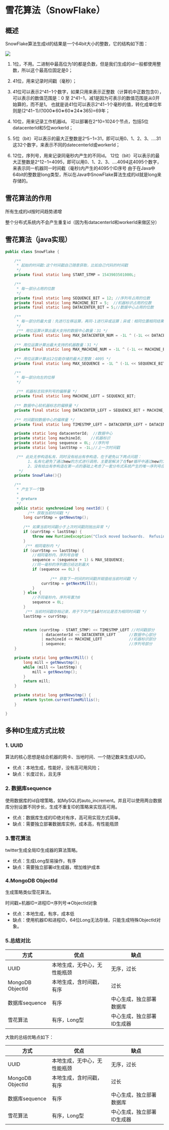 # 雪花算法（SnowFlake）

## 概述

SnowFlake算法生成id的结果是一个64bit大小的整数，它的结构如下图：

![](https://raw.githubusercontent.com/pomole/nemo_pic/master/20200210223053.png)

1) 1位，不用。二进制中最高位为1的都是负数，但是我们生成的id一般都使用整数，所以这个最高位固定是0；

2) 41位，用来记录时间戳（毫秒）；

3) 41位可以表示2^41−1个数字，如果只用来表示正整数（计算机中正数包含0），可以表示的数值范围是：0 至 2^41−1，减1是因为可表示的数值范围是从0开始算的，而不是1。 也就是说41位可以表示2^41−1个毫秒的值，转化成单位年则是(2^41−1)/(1000∗60∗60∗24∗365)=69年；

4) 10位，用来记录工作机器id。 可以部署在2^10=1024个节点，包括5位datacenterId和5位workerId；

5) 5位（bit）可以表示的最大正整数是2^5−1=31，即可以用0、1、2、3、....31这32个数字，来表示不同的datecenterId或workerId；

6) 12位，序列号，用来记录同毫秒内产生的不同id。 12位（bit）可以表示的最大正整数是2^12−1=4095，即可以用0、1、2、3、....4094这4095个数字，来表示同一机器同一时间截（毫秒)内产生的4095个ID序号 由于在Java中64bit的整数是long类型，所以在Java中SnowFlake算法生成的id就是long来存储的。

## 雪花算法的作用

所有生成的id按时间趋势递增

整个分布式系统内不会产生重复id（因为有datacenterId和workerId来做区分）



##  雪花算法（java实现）

```java
public class SnowFlake {

    /**
     * 起始的时间戳:这个时间戳自己随意获取，比如自己代码的时间戳
     */
    private final static long START_STMP = 1543903501000L;

    /**
     * 每一部分占用的位数
     */
    private final static long SEQUENCE_BIT = 12; //序列号占用的位数
    private final static long MACHINE_BIT = 5;  //机器标识占用的位数
    private final static long DATACENTER_BIT = 5;//数据中心占用的位数

    /**
     * 每一部分的最大值：先进行左移运算，再同-1进行异或运算；异或：相同位置相同结果为0，不同结果为1
     */
     /** 用位运算计算出最大支持的数据中心数量：31 */
    private final static long MAX_DATACENTER_NUM = -1L ^ (-1L << DATACENTER_BIT);
    
    /** 用位运算计算出最大支持的机器数量：31 */
    private final static long MAX_MACHINE_NUM = -1L ^ (-1L << MACHINE_BIT);
    
    /** 用位运算计算出12位能存储的最大正整数：4095 */
    private final static long MAX_SEQUENCE = -1L ^ (-1L << SEQUENCE_BIT);

    /**
     * 每一部分向左的位移
     */
     
     /** 机器标志较序列号的偏移量 */
    private final static long MACHINE_LEFT = SEQUENCE_BIT;
    
    /** 数据中心较机器标志的偏移量 */
    private final static long DATACENTER_LEFT = SEQUENCE_BIT + MACHINE_BIT;
    
    /** 时间戳较数据中心的偏移量 */
    private final static long TIMESTMP_LEFT = DATACENTER_LEFT + DATACENTER_BIT;

    private static long datacenterId;  //数据中心
    private static long machineId;    //机器标识
    private static long sequence = 0L; //序列号
    private static long lastStmp = -1L;//上一次时间戳

	 /** 此处无参构造私有，同时没有给出有参构造，在于避免以下两点问题：
	 	  1、私有化避免了通过new的方式进行调用，主要是解决了在for循环中通过new的方式调用产生的id不一定唯一问题问题，因为用于			 记录上一次时间戳的lastStmp永远无法得到比对；
	 	  2、没有给出有参构造在第一点的基础上考虑了一套分布式系统产生的唯一序列号应该是基于相同的参数
	  */
    private SnowFlake(){}

    /**
     * 产生下一个ID
     *
     * @return
     */
    public static synchronized long nextId() {
    	  /** 获取当前时间戳 */
        long currStmp = getNewstmp();
        
        /** 如果当前时间戳小于上次时间戳则抛出异常 */
        if (currStmp < lastStmp) {
            throw new RuntimeException("Clock moved backwards.  Refusing to generate id");
        }
		 /** 相同毫秒内 */
        if (currStmp == lastStmp) {
            //相同毫秒内，序列号自增
            sequence = (sequence + 1) & MAX_SEQUENCE;
            //同一毫秒的序列数已经达到最大
            if (sequence == 0L) {
            
            		/** 获取下一时间的时间戳并赋值给当前时间戳 */
                currStmp = getNextMill();
            }
        } else {
            //不同毫秒内，序列号置为0
            sequence = 0L;
        }
		 /** 当前时间戳存档记录，用于下次产生id时对比是否为相同时间戳 */
        lastStmp = currStmp;


        return (currStmp - START_STMP) << TIMESTMP_LEFT //时间戳部分
                | datacenterId << DATACENTER_LEFT      //数据中心部分
                | machineId << MACHINE_LEFT            //机器标识部分
                | sequence;                            //序列号部分
    }

    private static long getNextMill() {
        long mill = getNewstmp();
        while (mill <= lastStmp) {
            mill = getNewstmp();
        }
        return mill;
    }

    private static long getNewstmp() {
        return System.currentTimeMillis();
    }

}
```

## 多种ID生成方式比较

### 1. UUID

算法的核心思想是结合机器的网卡、当地时间、一个随记数来生成UUID。

- 优点：本地生成，性能好，没有高可用风险；
- 缺点：长度过长，且无序

### 2. 数据库sequence

使用数据库的id自增策略，如MySQL的auto_increment。并且可以使用两台数据库分别设置不同步长，生成不重复ID的策略来实现高可用。

- 优点：数据库生成的ID绝对有序，高可用实现方式简单。
- 缺点：需要独立部署数据库实例，成本高，有性能瓶颈

### 3.雪花算法

twitter生成全局ID生成器的算法策略。

- 优点：生成Long型易操作，有序
- 缺点：需要独立部署id生成器，增加维护成本

### 4.MongoDB ObjectId

生成策略类似雪花算法。

时间戳+机器ID+进程ID+序列号=>ObjectId对象

- 优点：本地生成，有序，成本低
- 缺点：使用机器ID和进程ID，64位Long无法存储，只能生成特殊ObjectId对象。

### 5.总结对比

| 方式             | 优点                         | 缺点                       |
| ---------------- | ---------------------------- | -------------------------- |
| UUID             | 本地生成，无中心，无性能瓶颈 | 无序，过长                 |
| MongoDB ObjectId | 本地生成，含时间戳，有序     | 过长                       |
| 数据库sequence   | 有序                         | 中心生成，独立部署数据库   |
| 雪花算法         | 有序，Long型                 | 中心生成，独立部署ID生成器 |

大致的总结优略点如下：

| 方式             | 优点                         | 缺点                       |
| ---------------- | ---------------------------- | -------------------------- |
| UUID             | 本地生成，无中心，无性能瓶颈 | 无序，过长                 |
| MongoDB ObjectId | 本地生成，含时间戳，有序     | 过长                       |
| 数据库sequence   | 有序                         | 中心生成，独立部署数据库   |
| 雪花算法         | 有序，Long型                 | 中心生成，独立部署ID生成器 |